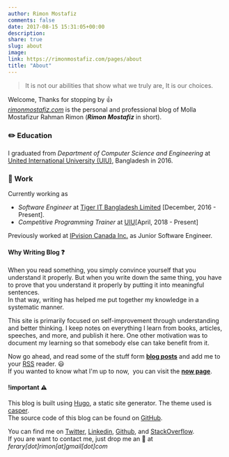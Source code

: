 ```yaml
---
author: Rimon Mostafiz
comments: false
date: 2017-08-15 15:31:05+00:00
description:
share: true
slug: about
image:
link: https://rimonmostafiz.com/pages/about
title: "About"
---
```


> It is not our abilities that show what we truly are, It is our choices.

Welcome, Thanks for stopping by :thumbsup: <br>
_[rimonmostafiz.com](/home)_ is the personal and professional blog of Molla Mostafizur Rahman Rimon (_**Rimon Mostafiz**_ in short).

### :pencil2: Education
I graduated from _Department of Computer Science and Engineering_ at [United International University (UIU)](http://www.uiu.ac.bd/), Bangladesh in 2016.

### :office: Work
Currently working as

* _Software Engineer_ at [Tiger IT Bangladesh Limited](http://www.tigerit.com/) [December, 2016 - Present].
* _Competitive Programming Trainer_ at [UIU](http://www.uiu.ac.bd/)[April, 2018 - Present]

Previously worked at [IPvision Canada Inc.](http://www.ipvision.ca/) as Junior Software Engineer.

#### Why Writing Blog :question:
When you read something, you simply convince yourself that you understand it properly. But when you write down the same thing, you have to prove that you understand it properly by putting it into meaningful sentences.<br>
In that way, writing has helped me put together my knowledge in a systematic manner.

This site is primarily focused on self-improvement through understanding and better thinking. I keep notes on everything I learn from books, articles, speeches, and more, and publish it here. One other motivation was to document my learning so that somebody else can take benefit from it.

Now go ahead, and read some of the stuff form **[blog posts](/posts)** and add me to your [RSS](/index.xml) reader. :smiley: <br>
If you wanted to know what I'm up to now,  you can visit the **[now page](/pages/now)**.

#### !important :warning:
This blog is built using [Hugo](https://gohugo.io/), a static site generator. The theme used is [casper](https://github.com/vjeantet/hugo-theme-casper). <br>
The source code of this blog can be found on [GitHub](https://github.com/rimonmostafiz/rimonmostafiz.com).

You can find me on [Twitter](https://twitter.com/rimonmostafiz), [Linkedin](https://linkedin.com/in/rimonmostafiz), [Github](https://github.com/rimonmostafiz), and [StackOverflow](https://stackoverflow.com/users/4426099/rimon-mostafiz).<br>
If you are want to contact me, just drop me an :e-mail: at _ferary[dot]rimon[at]gmail[dot]com_
